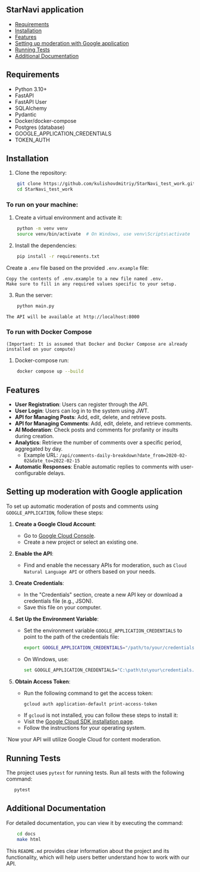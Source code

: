 ## StarNavi application

- [Requirements](#requirements)
- [Installation](#installation)
- [Features](#features)
- [Setting up moderation with Google application](#setting-up-moderation-with-google-application)
- [Running Tests](#running-tests)
- [Additional Documentation](#additional-documentation)

## Requirements

- Python 3.10+
- FastAPI
- FastAPI User
- SQLAlchemy
- Pydantic
- Docker/docker-compose
- Postgres (database)
- GOOGLE_APPLICATION_CREDENTIALS
- TOKEN_AUTH

## Installation

1. Clone the repository:
```bash
    git clone https://github.com/kulishovdmitriy/StarNavi_test_work.git
    cd StarNavi_test_work
```

### To run on your machine:

1. Create a virtual environment and activate it:
```bash
    python -m venv venv
    source venv/bin/activate  # On Windows, use venv\Scripts\activate
```

2. Install the dependencies:
```bash
    pip install -r requirements.txt
```

Create a `.env` file based on the provided `.env.example` file:

    Copy the contents of .env.example to a new file named .env.
    Make sure to fill in any required values specific to your setup.

3. Run the server:
```bash
    python main.py
```
`The API will be available at http://localhost:8000`

### To run with Docker Compose
`(Important: It is assumed that Docker and Docker Compose are already installed on your compute)`

1. Docker-compose run:
```bash
    docker compose up --build
```

## Features

- **User Registration**: Users can register through the API.
- **User Login**: Users can log in to the system using JWT.
- **API for Managing Posts**: Add, edit, delete, and retrieve posts.
- **API for Managing Comments**: Add, edit, delete, and retrieve comments.
- **AI Moderation**: Check posts and comments for profanity or insults during creation.
- **Analytics**: Retrieve the number of comments over a specific period, aggregated by day.
    - Example URL: `/api/comments-daily-breakdown?date_from=2020-02-02&date_to=2022-02-15`
- **Automatic Responses**: Enable automatic replies to comments with user-configurable delays.

## Setting up moderation with Google application

To set up automatic moderation of posts and comments using `GOOGLE_APPLICATION`, follow these steps:

1. **Create a Google Cloud Account**:
   - Go to [Google Cloud Console](https://console.cloud.google.com/).
   - Create a new project or select an existing one.

2. **Enable the API**:
   - Find and enable the necessary APIs for moderation, such as `Cloud Natural Language API` or others based on your needs.

3. **Create Credentials**:
   - In the "Credentials" section, create a new API key or download a credentials file (e.g., JSON).
   - Save this file on your computer.

4. **Set Up the Environment Variable**:
   - Set the environment variable `GOOGLE_APPLICATION_CREDENTIALS` to point to the path of the credentials file:
     ```bash
     export GOOGLE_APPLICATION_CREDENTIALS="/path/to/your/credentials.json"
     ```
   - On Windows, use:
     ```bash
     set GOOGLE_APPLICATION_CREDENTIALS="C:\path\to\your\credentials.json"
     ```
     
5. **Obtain Access Token**:
   - Run the following command to get the access token:
     ```bash
     gcloud auth application-default print-access-token
     ```
   - If `gcloud` is not installed, you can follow these steps to install it:
   - Visit the [Google Cloud SDK installation page](https://cloud.google.com/sdk/docs/install).
   - Follow the instructions for your operating system.

`Now your API will utilize Google Cloud for content moderation. 

## Running Tests

The project uses `pytest` for running tests. Run all tests with the following command:
 ```bash
    pytest
 ```

## Additional Documentation

For detailed documentation, you can view it by executing the command:
```bash
    cd docs
    make html
```

This `README.md` provides clear information about the project and its functionality, which will help users better 
understand how to work with our API.